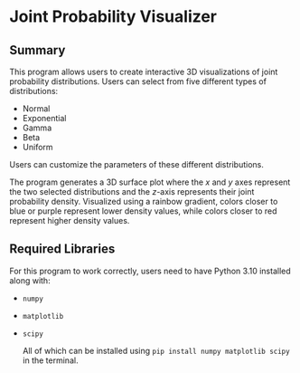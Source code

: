 # Joint Probability Visualizer
## Summary

This program allows users to create interactive 3D visualizations of joint probability distributions. Users can select from five different types of distributions:
* Normal
* Exponential
* Gamma
* Beta
* Uniform

Users can customize the parameters of these different distributions. 

The program generates a 3D surface plot where the $x$ and $y$ axes represent the two selected distributions and the $z$-axis represents their joint probability density. Visualized using a rainbow gradient, colors closer to blue or purple represent lower density values, while colors closer to red represent higher density values.

## Required Libraries
For this program to work correctly, users need to have Python 3.10 installed along with:
* `numpy`
* `matplotlib`
* `scipy`

  All of which can be installed using `pip install numpy matplotlib scipy` in the terminal.
